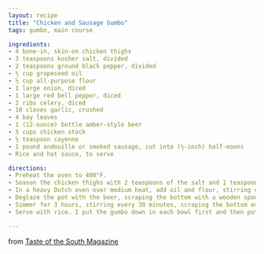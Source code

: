 ```yaml
---
layout: recipe
title: "Chicken and Sausage Gumbo"
tags: gumbo, main course

ingredients:
- 4 bone-in, skin-on chicken thighs
- 3 teaspoons kosher salt, divided
- 2 teaspoons ground black pepper, divided
- ½ cup grapeseed oil
- ½ cup all-purpose flour
- 1 large onion, diced
- 1 large red bell pepper, diced
- 2 ribs celery, diced
- 10 cloves garlic, crushed
- 4 bay leaves
- 1 (12-ounce) bottle amber-style beer
- 5 cups chicken stock
- ½ teaspoon cayenne
- 1 pound andouille or smoked sausage, cut into (½-inch) half-moons
- Rice and hot sauce, to serve

directions:
- Preheat the oven to 400°F.
- Season the chicken thighs with 2 teaspoons of the salt and 1 teaspoon of the black pepper. Place on a rimmed baking sheet, skin side up, and roast for 20 minutes, or until the skin is lightly browned. Remove from the oven and set aside. Don’t throw that fat away, it’s going in the gumbo later.
- In a heavy Dutch oven over medium heat, add oil and flour, stirring constantly to make a dark roux, about 45 minutes. Once the roux is the color of milk chocolate, add the trinity of onion, bell pepper, and celery, and stir once every 5 seconds for about a minute until the vegetables begin to soften and caramelize. The roux is rocking hot, so these vegetables are going to cook really quickly. Don’t walk away! After a minute, add the garlic and bay leaves and cook for another 30 seconds, stirring frequently.
- Deglaze the pot with the beer, scraping the bottom with a wooden spoon until all the browned bits are released. Stir constantly until it returns to a simmer. Add the stock and continue stirring until it returns to a simmer. Add the remaining 1 teaspoon salt and 1 teaspoon black pepper and the cayenne. Add the reserved chicken thighs (skin, bones, everything) and their fat and the sausage. Bring back to a bare simmer, being careful not to let it boil and not to let the roux scorch, reduce the heat to the lowest setting on your stove, and cover.
- Simmer for 3 hours, stirring every 30 minutes, scraping the bottom each time. Your gumbo should begin to thicken, but not like gravy. If it starts getting too thick before the 3 hours are up and you have to hit it with a little water to thin it, do so. Do not skim that fat off the top.
- Serve with rice. I put the gumbo down in each bowl first and then put the rice on top. Garnish with sliced green onions. If you want to bump up the heat, add a little hot sauce.

---
```

from [Taste of the South Magazine](https://www.tasteofthesouthmagazine.com/chicken-sausage-gumbo/)